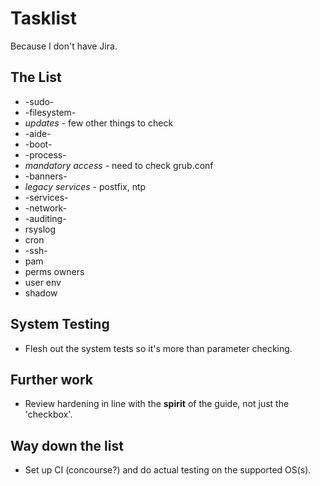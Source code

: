 # Tasklist #

Because I don't have Jira.

## The List ##

* -sudo-
* -filesystem-
* *updates* - few other things to check
* -aide-
* -boot-
* -process-
* *mandatory access* - need to check grub.conf
* -banners-
* *legacy services* - postfix, ntp
* -services-
* -network-
* -auditing-
* rsyslog
* cron
* -ssh- 
* pam
* perms owners
* user env
* shadow

## System Testing ##

* Flesh out the system tests so it's more than parameter checking.

## Further work ##

* Review hardening in line with the **spirit** of the guide, not just the 'checkbox'.

## Way down the list ##

* Set up CI (concourse?) and do actual testing on the supported OS(s).
